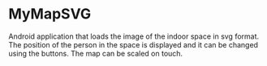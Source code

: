 # MyMapSVG

Android application that loads the image of the indoor space in svg format.
The position of the person in the space is displayed and it can be changed using the buttons.
The map can be scaled on touch.
